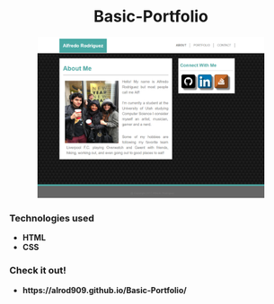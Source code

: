 <h1 align="center">Basic-Portfolio</h1>

<div style="text-align: center">
    <img src="assets/images/mainPage.png" width="80%">
</div>

<h3>Technologies used</h3>

<ul>
    <li><strong>HTML</strong></li>
    <li><strong>CSS</strong></li>
</ul>


<h3>Check it out!</h3>

<ul>
    <li><strong>https://alrod909.github.io/Basic-Portfolio/</strong></li>

</ul>


